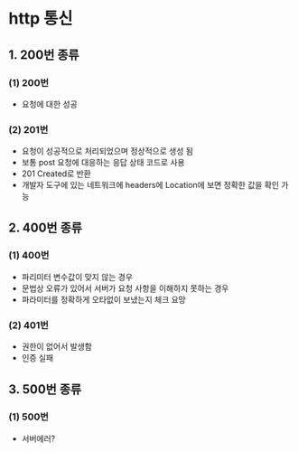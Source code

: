 # http 통신
## 1. 200번 종류
### (1) 200번
* 요청에 대한 성공

### (2) 201번
* 요청이 성공적으로 처리되었으며 정상적으로 생성 됨
* 보통 post 요청에 대응하는 응답 상태 코드로 사용
* 201 Created로 반환
* 개발자 도구에 있는 네트워크에 headers에 Location에 보면 정확한 값을 확인 가능

## 2. 400번 종류
### (1) 400번
* 파리미터 변수값이 맞지 않는 경우
* 문법상 오류가 있어서 서버가 요청 사항을 이해하지 못하는 경우
* 파라미터를 정확하게 오타없이 보냈는지 체크 요망

### (2) 401번
* 권한이 없어서 발생함
* 인증 실패

## 3. 500번 종류
### (1) 500번
* 서버에러?